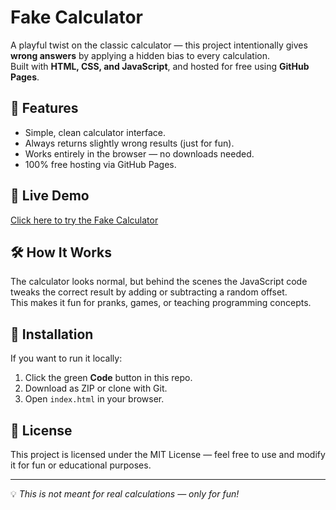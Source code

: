 # Fake Calculator

A playful twist on the classic calculator — this project intentionally gives **wrong answers** by applying a hidden bias to every calculation.  
Built with **HTML, CSS, and JavaScript**, and hosted for free using **GitHub Pages**.

## 🎯 Features
- Simple, clean calculator interface.
- Always returns slightly wrong results (just for fun).
- Works entirely in the browser — no downloads needed.
- 100% free hosting via GitHub Pages.

## 🚀 Live Demo
[Click here to try the Fake Calculator](https://YOUR-USERNAME.github.io/fake-calculator/)

## 🛠 How It Works
The calculator looks normal, but behind the scenes the JavaScript code tweaks the correct result by adding or subtracting a random offset.  
This makes it fun for pranks, games, or teaching programming concepts.

## 📂 Installation
If you want to run it locally:
1. Click the green **Code** button in this repo.
2. Download as ZIP or clone with Git.
3. Open `index.html` in your browser.

## 📜 License
This project is licensed under the MIT License — feel free to use and modify it for fun or educational purposes.

---
💡 *This is not meant for real calculations — only for fun!*
